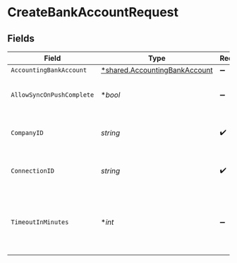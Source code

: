 # CreateBankAccountRequest


## Fields

| Field                                                                                | Type                                                                                 | Required                                                                             | Description                                                                          | Example                                                                              |
| ------------------------------------------------------------------------------------ | ------------------------------------------------------------------------------------ | ------------------------------------------------------------------------------------ | ------------------------------------------------------------------------------------ | ------------------------------------------------------------------------------------ |
| `AccountingBankAccount`                                                              | [*shared.AccountingBankAccount](../../../pkg/models/shared/accountingbankaccount.md) | :heavy_minus_sign:                                                                   | N/A                                                                                  |                                                                                      |
| `AllowSyncOnPushComplete`                                                            | **bool*                                                                              | :heavy_minus_sign:                                                                   | Allow a sync upon push completion.                                                   |                                                                                      |
| `CompanyID`                                                                          | *string*                                                                             | :heavy_check_mark:                                                                   | Unique identifier for a company.                                                     | 8a210b68-6988-11ed-a1eb-0242ac120002                                                 |
| `ConnectionID`                                                                       | *string*                                                                             | :heavy_check_mark:                                                                   | Unique identifier for a connection.                                                  | 2e9d2c44-f675-40ba-8049-353bfcb5e171                                                 |
| `TimeoutInMinutes`                                                                   | **int*                                                                               | :heavy_minus_sign:                                                                   | Time limit for the push operation to complete before it is timed out.                |                                                                                      |